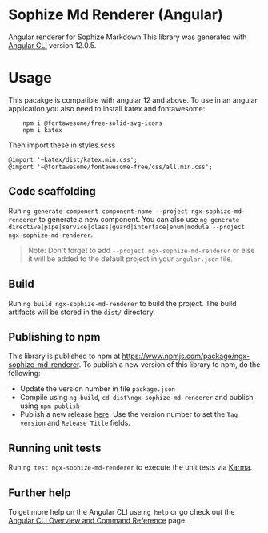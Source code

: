 # Sophize Md Renderer (Angular)

Angular renderer for Sophize Markdown.This library was generated with [Angular CLI](https://github.com/angular/angular-cli) version 12.0.5.

# Usage

This pacakge is compatible with angular 12 and above. To use in an angular application you also need to install katex and fontawesome:
```
    npm i @fortawesome/free-solid-svg-icons
    npm i katex
```
Then import these in styles.scss
```
@import '~katex/dist/katex.min.css';
@import '~@fortawesome/fontawesome-free/css/all.min.css';
```

## Code scaffolding

Run `ng generate component component-name --project ngx-sophize-md-renderer` to generate a new component. You can also use `ng generate directive|pipe|service|class|guard|interface|enum|module --project ngx-sophize-md-renderer`.
> Note: Don't forget to add `--project ngx-sophize-md-renderer` or else it will be added to the default project in your `angular.json` file. 

## Build

Run `ng build ngx-sophize-md-renderer` to build the project. The build artifacts will be stored in the `dist/` directory.

## Publishing to npm
This library is published to npm at https://www.npmjs.com/package/ngx-sophize-md-renderer. To publish a new version of this library to npm, do the following:

* Update the version number in file `package.json`
* Compile using `ng build`, `cd dist\ngx-sophize-md-renderer` and publish using `npm publish`
* Publish a new release [here](https://github.com/Sophize/ngx-sophize-md-renderer/releases). Use the version number to set the `Tag version` and `Release Title` fields.


## Running unit tests

Run `ng test ngx-sophize-md-renderer` to execute the unit tests via [Karma](https://karma-runner.github.io).

## Further help

To get more help on the Angular CLI use `ng help` or go check out the [Angular CLI Overview and Command Reference](https://angular.io/cli) page.

